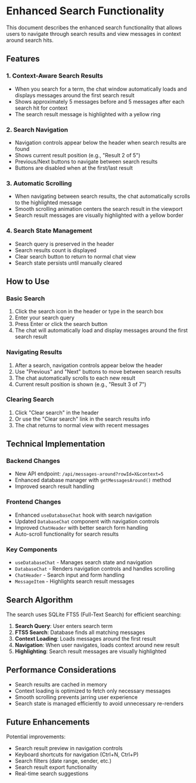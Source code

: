 # Enhanced Search Functionality

This document describes the enhanced search functionality that allows users to navigate through search results and view messages in context around search hits.

## Features

### 1. Context-Aware Search Results
- When you search for a term, the chat window automatically loads and displays messages around the first search result
- Shows approximately 5 messages before and 5 messages after each search hit for context
- The search result message is highlighted with a yellow ring

### 2. Search Navigation
- Navigation controls appear below the header when search results are found
- Shows current result position (e.g., "Result 2 of 5")
- Previous/Next buttons to navigate between search results
- Buttons are disabled when at the first/last result

### 3. Automatic Scrolling
- When navigating between search results, the chat automatically scrolls to the highlighted message
- Smooth scrolling animation centers the search result in the viewport
- Search result messages are visually highlighted with a yellow border

### 4. Search State Management
- Search query is preserved in the header
- Search results count is displayed
- Clear search button to return to normal chat view
- Search state persists until manually cleared

## How to Use

### Basic Search
1. Click the search icon in the header or type in the search box
2. Enter your search query
3. Press Enter or click the search button
4. The chat will automatically load and display messages around the first search result

### Navigating Results
1. After a search, navigation controls appear below the header
2. Use "Previous" and "Next" buttons to move between search results
3. The chat automatically scrolls to each new result
4. Current result position is shown (e.g., "Result 3 of 7")

### Clearing Search
1. Click "Clear search" in the header
2. Or use the "Clear search" link in the search results info
3. The chat returns to normal view with recent messages

## Technical Implementation

### Backend Changes
- New API endpoint: `/api/messages-around?rowId=X&context=5`
- Enhanced database manager with `getMessagesAround()` method
- Improved search result handling

### Frontend Changes
- Enhanced `useDatabaseChat` hook with search navigation
- Updated `DatabaseChat` component with navigation controls
- Improved `ChatHeader` with better search form handling
- Auto-scroll functionality for search results

### Key Components
- `useDatabaseChat` - Manages search state and navigation
- `DatabaseChat` - Renders navigation controls and handles scrolling
- `ChatHeader` - Search input and form handling
- `MessageItem` - Highlights search result messages

## Search Algorithm

The search uses SQLite FTS5 (Full-Text Search) for efficient searching:

1. **Search Query**: User enters search term
2. **FTS5 Search**: Database finds all matching messages
3. **Context Loading**: Loads messages around the first result
4. **Navigation**: When user navigates, loads context around new result
5. **Highlighting**: Search result messages are visually highlighted

## Performance Considerations

- Search results are cached in memory
- Context loading is optimized to fetch only necessary messages
- Smooth scrolling prevents jarring user experience
- Search state is managed efficiently to avoid unnecessary re-renders

## Future Enhancements

Potential improvements:
- Search result preview in navigation controls
- Keyboard shortcuts for navigation (Ctrl+N, Ctrl+P)
- Search filters (date range, sender, etc.)
- Search result export functionality
- Real-time search suggestions
